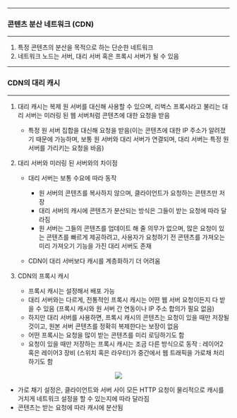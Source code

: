 -----
### 콘텐츠 분산 네트워크 (CDN)
-----
1. 특정 콘텐츠의 분산을 목적으로 하는 단순한 네트워크
2. 네트워크 노드는 서버, 대리 서버 혹은 프록시 서버가 될 수 있음

-----
### CDN의 대리 캐시
-----
1. 대리 캐시는 복제 원 서버를 대신해 사용할 수 있으며, 리벅스 프록시라고 불리는 대리 서버는 미러링 된 웹 서버처럼 콘텐츠에 대한 요청을 받음
   - 특정 원 서버 집합을 대신해 요청을 받음(이는 콘텐츠에 대한 IP 주소가 알려졌기 때문에 가능하며, 보통 원 서버와 대리 서버가 연결되며, 대리 서버는 특정 원 서버를 가리키는 요청을 바음)

2. 대리 서버와 미러링 된 서버와의 차이점
   - 대리 서버는 보통 수요에 따라 동작
     + 원 서버의 콘텐츠를 복사하지 않으며, 클라이언트가 요청하는 콘텐츠만 저장
     + 대리 서버의 캐시에 콘텐츠가 분산되는 방식은 그들이 받는 요청에 따라 달라짐
     + 원 서버는 그들의 콘텐츠를 업데이트 해 줄 의무가 없으며, 많은 요청이 있는 콘텐츠를 빠르게 제공하려고, 사용자가 요청하기 전 콘텐츠를 가져오는 미리 가져오기 기능을 가진 대리 서버도 존재

   - CDN이 대리 서버보다 캐시를 계층화하기 더 어려움

3. CDN의 프록시 캐시
   - 프록시 캐시는 설정해서 배포 가능
   - 대리 서버와는 다르게, 전통적인 프록시 캐시는 어떤 웹 서버 요청이든지 다 받을 수 있음 (프록시 캐시와 원 서버 간 연동이나 IP 주소 합의가 필요 없음)
   - 하지만 대리 서버를 사용하면, 프록시 캐시의 콘텐츠는 요청이 있을 때만 저장될 것이고, 원본 서버 콘텐츠를 정확히 복제한다는 보장이 없음
   - 어떤 프록시는 요청을 많이 받는 콘텐츠를 미리 로딩하기도 함
   - 요청이 있을 때만 저장하는 프록시 캐시는 조금 다른 방식으로 동작 : 레이어2 혹은 레이어3 장비 (스위치 혹은 라우터)가 중간에서 웹 트래픽을 가로채 처리하기도 함
<div align="center">
<img src="https://github.com/user-attachments/assets/9353d1a2-bbd5-44af-b91d-6e2123de7b0b">
</div>

   - 가로 채기 설정은, 클라이언트와 서버 사이 모든 HTTP 요청이 물리적으로 캐시를 거치게 네트워크 설정을 할 수 있는지에 따라 달라짐
   - 콘텐츠는 받는 요청에 따라 캐시에 분산됨

